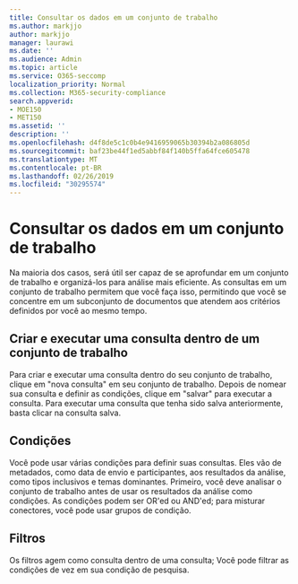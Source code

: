 ```yaml
---
title: Consultar os dados em um conjunto de trabalho
ms.author: markjjo
author: markjjo
manager: laurawi
ms.date: ''
ms.audience: Admin
ms.topic: article
ms.service: O365-seccomp
localization_priority: Normal
ms.collection: M365-security-compliance
search.appverid:
- MOE150
- MET150
ms.assetid: ''
description: ''
ms.openlocfilehash: d4f8de5c1c0b4e9416959065b30394b2a086805d
ms.sourcegitcommit: baf23be44f1ed5abbf84f140b5ffa64fce605478
ms.translationtype: MT
ms.contentlocale: pt-BR
ms.lasthandoff: 02/26/2019
ms.locfileid: "30295574"
---
```

# <a name="query-the-data-in-a-working-set"></a>Consultar os dados em um conjunto de trabalho

Na maioria dos casos, será útil ser capaz de se aprofundar em um conjunto de trabalho e organizá-los para análise mais eficiente. As consultas em um conjunto de trabalho permitem que você faça isso, permitindo que você se concentre em um subconjunto de documentos que atendem aos critérios definidos por você ao mesmo tempo.

## <a name="creating-and-running-a-query-within-a-working-set"></a>Criar e executar uma consulta dentro de um conjunto de trabalho

Para criar e executar uma consulta dentro do seu conjunto de trabalho, clique em "nova consulta" em seu conjunto de trabalho. Depois de nomear sua consulta e definir as condições, clique em "salvar" para executar a consulta. Para executar uma consulta que tenha sido salva anteriormente, basta clicar na consulta salva.

## <a name="conditions"></a>Condições

Você pode usar várias condições para definir suas consultas. Eles vão de metadados, como data de envio e participantes, aos resultados da análise, como tipos inclusivos e temas dominantes. Primeiro, você deve analisar o conjunto de trabalho antes de usar os resultados da análise como condições. As condições podem ser OR'ed ou AND'ed; para misturar conectores, você pode usar grupos de condição.

## <a name="filters"></a>Filtros
Os filtros agem como consulta dentro de uma consulta; Você pode filtrar as condições de vez em sua condição de pesquisa.


